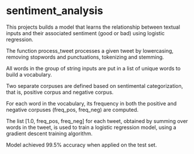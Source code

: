 # sentiment_analysis 
This projects builds a model that learns the relationship between textual inputs and their associated sentiment (good or bad) using logistic regression. 

The function process_tweet processes a given tweet by lowercasing, removing stopwords and punctuations, tokenizing and stemming.

All words in the group of string inputs are put in a list of unique words to build a vocabulary.

Two separate corpuses are defined based on sentimental categorization, that is, positive corpus and negative corpus.

For each word in the vocabulary, its frequency in both the positive and negative corpuses (freq_pos, freq_neg) are computed.

The list [1.0, freq_pos, freq_neg] for each tweet, obtained by summing over words in the tweet, is used to train a logistic regression model, using a gradient descent training algorithm.

Model achieved 99.5% accuracy when applied on the test set.
